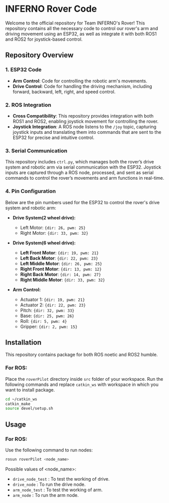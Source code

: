 # INFERNO Rover Code

Welcome to the official repository for Team INFERNO's Rover! This repository contains all the necessary code to control our rover's arm and driving movement using an ESP32, as well as integrate it with both ROS1 and ROS2 for joystick-based control.

## Repository Overview

### 1. **ESP32 Code**
- **Arm Control**: Code for controlling the robotic arm's movements.
- **Drive Control**: Code for handling the driving mechanism, including forward, backward, left, right, and speed control.

### 2. **ROS Integration**
- **Cross Compatibility**: This repository provides integration with both ROS1 and ROS2, enabling joystick movement for controlling the rover.
- **Joystick Integration**: A ROS node listens to the `/joy` topic, capturing joystick inputs and translating them into commands that are sent to the ESP32 for precise and intuitive control.

### 3. **Serial Communication**
This repository includes `ctrl.py`, which manages both the rover’s drive system and robotic arm via serial communication with the ESP32. Joystick inputs are captured through a ROS node, processed, and sent as serial commands to control the rover’s movements and arm functions in real-time.

### 4. **Pin Configuration**
Below are the pin numbers used for the ESP32 to control the rover's drive system and robotic arm:

- **Drive System(2 wheel drive):**
  - Left Motor: `{dir: 26, pwm: 25}`
  - Right Motor: `{dir: 33, pwm: 32}`

- **Drive System(6 wheel drive):**
  - **Left Front Motor**: `{dir: 19, pwm: 21}`
  - **Left Back Motor**: `{dir: 22, pwm: 23}`
  - **Left Middle Motor**: `{dir: 26, pwm: 25}`
  - **Right Front Motor**: `{dir: 13, pwm: 12}`
  - **Right Back Motor**: `{dir: 14, pwm: 27}`
  - **Right Middle Motor**: `{dir: 33, pwm: 32}`

- **Arm Control:**
  - Actuator 1: `{dir: 19, pwm: 21}`
  - Actuator 2: `{dir: 22, pwm: 23}`
  - Pitch: `{dir: 32, pwm: 33}`
  - Base: `{dir: 25, pwm: 26}`
  - Roll: `{dir: 5, pwm: 4}`
  - Gripper: `{dir: 2, pwm: 15}`


## Installation
This repository contains package for both ROS noetic and ROS2 humble.
### For ROS:
Place the `roverPilot` directory inside `src` folder of your workspace. Run the following commands and replace `catkin_ws` with workspace in which you want to install package.
```bash
cd ~/catkin_ws
catkin_make
source devel/setup.sh
```
 
## Usage
### For ROS:
Use the following command to run nodes:
```bash
rosun roverPilot <node_name>
```
Possible values of <node_name>:
- `drive_node_test` : To test the working of drive.
- `drive_node` : To run the drive node.
- `arm_node_test` : To test the working of arm.
- `arm_node` : To run the arm node.
